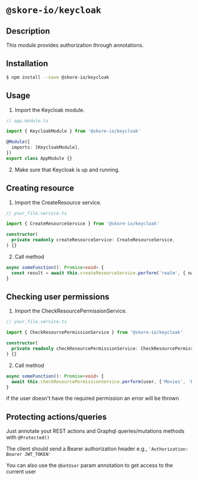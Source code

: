# `@skore-io/keycloak`

## Description

This module provides authorization through annotations.

## Installation

```bash
$ npm install --save @skore-io/keycloak
```

## Usage

1. Import the Keycloak module.

```typescript
// app.module.ts

import { KeycloakModule } from '@skore-io/keycloak'

@Module({
  imports: [KeycloakModule],
})
export class AppModule {}
```

2. Make sure that Keycloak is up and running.

## Creating resource

1. Import the CreateResource service.

```typescript
// your_file.service.ts

import { CreateResourceService } from '@skore-io/keycloak'

constructor(
  private readonly createResourceService: CreateResourceService,
) {}
```

2. Call method

```typescript
async someFunction(): Promise<void> {
  const result = await this.createResourceService.perform('realm', { name: 'cool name', displayName: 'cool displayName' })
}
```

## Checking user permissions

1. Import the CheckResourcePermissionService.

```typescript
// your_file.service.ts

import { CheckResourcePermissionService } from '@skore-io/keycloak'

constructor(
  private readonly checkResourcePermissionService: CheckResourcePermissionService,
) {}
```

2. Call method

```typescript
async someFunction(): Promise<void> {
  await this.checkResourcePermissionService.perform(user, ['Movies', 'Downloads'], 'create')
}
```

if the user doesn't have the required permission an error will be thrown

## Protecting actions/queries

Just annotate yout REST actions and Graphql queries/mutations methods with `@Protected()`

The client should send a Bearer authorization header e.g., `'Authorization: Bearer JWT_TOKEN'`

You can also use the `@GetUser` param annotation to get access to the current user
